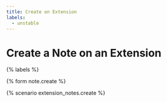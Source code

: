 ```yaml
---
title: Create on Extension
labels:
  - unstable
---
```


# Create a Note on an Extension

{% labels %}

{% form note.create %}

{% scenario extension_notes.create %}
